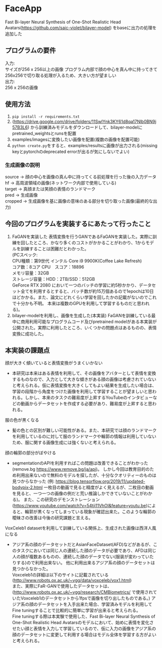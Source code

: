# FaceApp

Fast Bi-layer Neural Synthesis of One-Shot Realistic Head Avatars(https://github.com/saic-violet/bilayer-model) をbaseに出力の処理を追加した  
## プログラムの要件
入力:  
サイズが256 x 256以上の画像
プログラム内部で顔の中心を真ん中に持ってきて256x256で切り取る処理が入るため、大きい方が望ましい  
出力:  
256 x 256の画像

## 使用方法
1. ``pip install -r requirements.txt``
2. (https://drive.google.com/drive/folders/11SwIYnk3KY61d8qa17Nlb0BN9j57B3L6) から訓練済みモデルをダウンロードして、bilayer-modelにpretrained_weightsとrunsを配置
3. examples/imagesに変換したい画像を配置(複数の画像を配置可能)
4. ``python create.py``をすると、examples/resultsに画像が出力される(missing keyとpytorchのdeprecated errorが出るが気にしないでよい)


### 生成画像の説明  
source -> 顔の中心を画像の真ん中に持ってくる前処理を行った後の入力データ  
hf -> 高周波領域の画像(ネットワーク内部で使用している)  
target -> 真顔または笑顔の表情のランドマーク  
pred -> 生成画像  
cropped -> 生成画像を基に画像の意味のある部分を切り取った画像(最終的な出力)  


## 今回のプログラムを実装するにあたって行ったこと
1. FaGANを実装した
表情変換を行うGANであるFaGANを実装した。実際に訓練を回したところ、かなり多くのコストがかかることがわかり、1からモデルを訓練することは困難だとわかった。  
(PCスペック:  
CPU種類：第9世代 インテル Core i9 9900K(Coffee Lake Refresh)  
コア数：8コア CPU　スコア：18896  
メモリ容量：32GB  
ストレージ容量：HDD：2TB/SSD：512GB  
GeForce RTX 2080
において一つのバッチの学習に約5秒かかり、データセット全てを利用するとすると、バッチ数が約15万個あるので1epochは10日ほどかかる。また、論文にどれくらい学習を回したかの記載がないのでこれで十分かも不明。
本来は複数のGPUを利用して学習するものだと思われる)。
2. bilayer-modelを利用し、画像を生成した(本実装)
FaGANを訓練している最中に商用利用可能なプログラムコード及びpretrained modelがある本実装が公開された。実際に利用したところ、いくつかの問題点はあるものの、表情変換に成功した。

## 本実装の課題点
顔が大きく傾いていると表情変換がうまくいかない
- 本研究は本来はある表情を利用して、その画像をアバターとして表情を変換するものなので、入力として大きな傾きがある顔の画像は考慮されていないと考えられる。仮に表情変換を大きくしてもよい結果を生成したい場合は、
学習の段階から角度をつけた画像を利用して学習することが望ましいと思われる。しかし、本来のタスクの難易度が上昇するYouTubeのインタビューなどの動画からデータセットを作成する必要があり、難易度が上昇すると思われる。

服の色が黒くなる
- 髪の色との区別が難しい可能性がある。また、本研究では顔のランドマークを利用しているのに対して服のランドマークや輪郭の情報は利用していないため、服に関する画像生成には強くないと考えられる。

顔の輪郭の部分がぼやける
- segmentationのAPIを利用すればこの問題は改善できることがわかった(remove.bg https://www.remove.bg/ja/api)。
しかし今回は教育目的のため利用出来ないので無料のモデルを探したが、十分なクオリティーのものは見つからなかった
(例: https://blog.tensorflow.org/2019/11/updated-bodypix-2.html 一枚目の動画で見ると精度がよく見えるが、二枚目の動画を見ると、一つ一つの画像の例だと荒い推論しかできていないことがわかる)。
また、この研究のデモンストレーション(https://www.youtube.com/watch?v=54tji11VhOI&feature=youtu.be)によると、輪郭が黒くなってしまっている現象が確認出来た。このような輪郭の曖昧さの改善は今後の研究課題と言える。

VoxCeleb1 datasetを利用して訓練している関係上、生成された画像は西洋人風になる

- アジア系の顔のデータセットだとAsianFaceDataset(AFD)などがあるが、このタスクにおいては同じ人の連続した顔のデータが必要であり、AFDは同じ人の顔が複数あるものの、連続した顔のデータでない(服装が変わっていたりする)ので利用出来ない。
他に利用出来るアジア系の顔のデータセットは見つからなかった。  
Voxceleb1の詳細は以下のサイトに記載されている(http://www.robots.ox.ac.uk/~vgg/data/voxceleb/vox1.html)  
また、実際にFaR-GANで使用したデータセットは、(http://www.robots.ox.ac.uk/~vgg/research/CMBiometrics/ で使用されていたVoxceleb1のデータセットから1fpsで画像を切り出したものである。)
アジア系の顔のデータセットを入手出来た場合、学習済みモデルを利用してFine tuningすることで比較的に簡単に学習が出来ると考えられる。  
Fine tuningする際は本実験で使用した、Fast Bi-layer Neural Synthesis of One-Shot Realistic Head Avatarsのモデルにおいて、始めに表情を変化させたい顔と表情を入力して学習しているので、仮に入力の画像をアジア系の顔のデータセットに変更して利用する場合はモデル全体を学習する方がよいと考えられる。  
